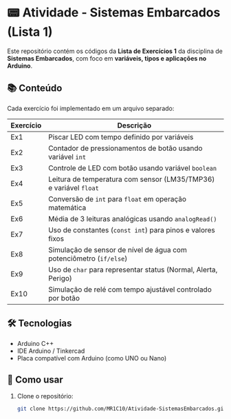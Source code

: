 # 📟 Atividade - Sistemas Embarcados (Lista 1)

Este repositório contém os códigos da **Lista de Exercícios 1** da disciplina de **Sistemas Embarcados**, com foco em **variáveis, tipos e aplicações no Arduino**.

## 📚 Conteúdo

Cada exercício foi implementado em um arquivo separado:

| Exercício | Descrição                                                                 |
|-----------|---------------------------------------------------------------------------|
| Ex1       | Piscar LED com tempo definido por variáveis                               |
| Ex2       | Contador de pressionamentos de botão usando variável `int`                |
| Ex3       | Controle de LED com botão usando variável `boolean`                       |
| Ex4       | Leitura de temperatura com sensor (LM35/TMP36) e variável `float`         |
| Ex5       | Conversão de `int` para `float` em operação matemática                    |
| Ex6       | Média de 3 leituras analógicas usando `analogRead()`                      |
| Ex7       | Uso de constantes (`const int`) para pinos e valores fixos                |
| Ex8       | Simulação de sensor de nível de água com potenciômetro (`if/else`)        |
| Ex9       | Uso de `char` para representar status (Normal, Alerta, Perigo)            |
| Ex10      | Simulação de relé com tempo ajustável controlado por botão                |

## 🛠️ Tecnologias

- Arduino C++
- IDE Arduino / Tinkercad
- Placa compatível com Arduino (como UNO ou Nano)

## 🚀 Como usar

1. Clone o repositório:
   ```bash
   git clone https://github.com/MR1C10/Atividade-SistemasEmbarcados.git
